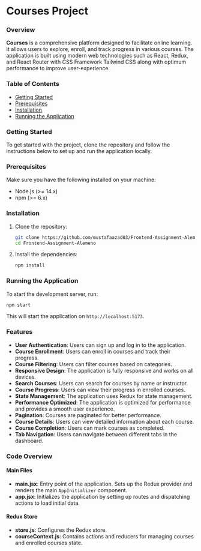 # Courses Project

### Overview

**Courses** is a comprehensive platform designed to facilitate online learning. It allows users to explore, enroll, and track progress in various courses. The application is built using modern web technologies such as React, Redux, and React Router with CSS Framework Tailwind CSS along with optimum performance to improve user-experience.

### Table of Contents

- [Getting Started](#getting-started)
- [Prerequisites](#prerequisites)
- [Installation](#installation)
- [Running the Application](#running-the-application)

### Getting Started

To get started with the project, clone the repository and follow the instructions below to set up and run the application locally.

### Prerequisites

Make sure you have the following installed on your machine:

- Node.js (>= 14.x)
- npm (>= 6.x)

### Installation

1. Clone the repository:

   ```bash
   git clone https://github.com/mustafaazad03/Frontend-Assignment-Alemeno.git
   cd Frontend-Assignment-Alemeno
   ```

2. Install the dependencies:
   ```bash
   npm install
   ```

### Running the Application

To start the development server, run:

```bash
npm start
```

This will start the application on `http://localhost:5173`.

### Features

- **User Authentication**: Users can sign up and log in to the application.
- **Course Enrollment**: Users can enroll in courses and track their progress.
- **Course Filtering**: Users can filter courses based on categories.
- **Responsive Design**: The application is fully responsive and works on all devices.
- **Search Courses**: Users can search for courses by name or instructor.
- **Course Progress**: Users can view their progress in enrolled courses.
- **State Management**: The application uses Redux for state management.
- **Performance Optimized**: The application is optimized for performance and provides a smooth user experience.
- **Pagination**: Courses are paginated for better performance.
- **Course Details**: Users can view detailed information about each course.
- **Course Completion**: Users can mark courses as completed.
- **Tab Navigation**: Users can navigate between different tabs in the dashboard.

### Code Overview

#### Main Files

- **main.jsx**: Entry point of the application. Sets up the Redux provider and renders the main `AppInitializer` component.
- **app.jsx**: Initializes the application by setting up routes and dispatching actions to load initial data.

#### Redux Store

- **store.js**: Configures the Redux store.
- **courseContext.js**: Contains actions and reducers for managing courses and enrolled courses state.
